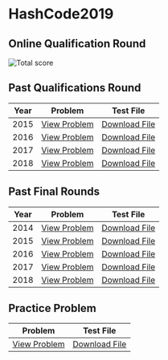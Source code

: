 # HashCode2019

## Online Qualification Round
![Total score](https://i.imgur.com/Lcg2J8Y.png)


## Past Qualifications Round
| Year | Problem                                                                                                                            | Test File                                                                                                                       |
|------|------------------------------------------------------------------------------------------------------------------------------------|---------------------------------------------------------------------------------------------------------------------------------|
| 2015 | [View Problem](https://storage.googleapis.com/coding-competitions-staging.appspot.com/HC/2015/hashcode2015_qualification_task.pdf) | [Download File](https://storage.googleapis.com/coding-competitions-staging.appspot.com/HC/2015/dc.in)                           |
| 2016 | [View Problem](https://storage.googleapis.com/coding-competitions-staging.appspot.com/HC/2016/hashcode2016_qualification_task.pdf) | [Download File](https://storage.googleapis.com/coding-competitions-staging.appspot.com/HC/2016/qualification_round_2016.in.zip) |
| 2017 | [View Problem](https://storage.googleapis.com/coding-competitions-staging.appspot.com/HC/2017/hashcode2017_qualification_task.pdf) | [Download File](https://storage.googleapis.com/coding-competitions-staging.appspot.com/HC/2017/qualification_round_2017.in.zip) |
| 2018 | [View Problem](https://storage.googleapis.com/coding-competitions-staging.appspot.com/HC/2018/hashcode2018_qualification_task.pdf) | [Download File](https://storage.googleapis.com/coding-competitions-staging.appspot.com/HC/2018/qualification_round_2018.in.zip) |


## Past Final Rounds
| Year | Problem                                                                                                                    | Test File                                                                                                                                  |
|------|----------------------------------------------------------------------------------------------------------------------------|--------------------------------------------------------------------------------------------------------------------------------------------|
| 2014 | [View Problem](https://storage.googleapis.com/coding-competitions-staging.appspot.com/HC/2014/hashcode2014_final_task.pdf) | [Download File](https://storage.googleapis.com/coding-competitions-staging.appspot.com/HC/2014/paris_54000.txt)                            |
| 2015 | [View Problem](https://storage.googleapis.com/coding-competitions-staging.appspot.com/HC/2015/hashcode2015_final_task.pdf) | [Download File](https://storage.googleapis.com/coding-competitions-staging.appspot.com/HC/2015/loon_r70_c300_a8_radius7_saturation_250.in) |
| 2016 | [View Problem](https://storage.googleapis.com/coding-competitions-staging.appspot.com/HC/2016/hashcode2016_final_task.pdf) | [Download File](https://storage.googleapis.com/coding-competitions-staging.appspot.com/HC/2016/final_round_2016.in.zip)                    |
| 2017 | [View Problem](https://storage.googleapis.com/coding-competitions-staging.appspot.com/HC/2017/hashcode2017_final_task.pdf) | [Download File](https://storage.googleapis.com/coding-competitions-staging.appspot.com/HC/2017/final_round_2017.in.zip)                    |
| 2018 | [View Problem](https://storage.googleapis.com/coding-competitions-staging.appspot.com/HC/2018/hashcode2018_final_task.pdf) | [Download File](https://storage.googleapis.com/coding-competitions-staging.appspot.com/HC/2018/final_round_2018.in.zip)                    |

## Practice Problem

| Problem                                   | Test File                        |
|-------------------------------------------|----------------------------------|
| [View Problem](PracticeProblem/pizza.pdf) | [Download File](PracticeProblem) |

